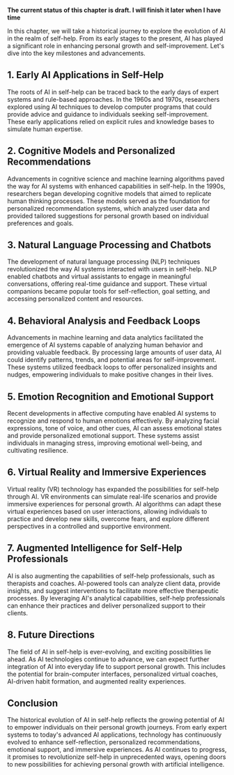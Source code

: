**The current status of this chapter is draft. I will finish it later when I have time**

In this chapter, we will take a historical journey to explore the evolution of AI in the realm of self-help. From its early stages to the present, AI has played a significant role in enhancing personal growth and self-improvement. Let's dive into the key milestones and advancements.

**1. Early AI Applications in Self-Help**
-----------------------------------------

The roots of AI in self-help can be traced back to the early days of expert systems and rule-based approaches. In the 1960s and 1970s, researchers explored using AI techniques to develop computer programs that could provide advice and guidance to individuals seeking self-improvement. These early applications relied on explicit rules and knowledge bases to simulate human expertise.

**2. Cognitive Models and Personalized Recommendations**
--------------------------------------------------------

Advancements in cognitive science and machine learning algorithms paved the way for AI systems with enhanced capabilities in self-help. In the 1990s, researchers began developing cognitive models that aimed to replicate human thinking processes. These models served as the foundation for personalized recommendation systems, which analyzed user data and provided tailored suggestions for personal growth based on individual preferences and goals.

**3. Natural Language Processing and Chatbots**
-----------------------------------------------

The development of natural language processing (NLP) techniques revolutionized the way AI systems interacted with users in self-help. NLP enabled chatbots and virtual assistants to engage in meaningful conversations, offering real-time guidance and support. These virtual companions became popular tools for self-reflection, goal setting, and accessing personalized content and resources.

**4. Behavioral Analysis and Feedback Loops**
---------------------------------------------

Advancements in machine learning and data analytics facilitated the emergence of AI systems capable of analyzing human behavior and providing valuable feedback. By processing large amounts of user data, AI could identify patterns, trends, and potential areas for self-improvement. These systems utilized feedback loops to offer personalized insights and nudges, empowering individuals to make positive changes in their lives.

**5. Emotion Recognition and Emotional Support**
------------------------------------------------

Recent developments in affective computing have enabled AI systems to recognize and respond to human emotions effectively. By analyzing facial expressions, tone of voice, and other cues, AI can assess emotional states and provide personalized emotional support. These systems assist individuals in managing stress, improving emotional well-being, and cultivating resilience.

**6. Virtual Reality and Immersive Experiences**
------------------------------------------------

Virtual reality (VR) technology has expanded the possibilities for self-help through AI. VR environments can simulate real-life scenarios and provide immersive experiences for personal growth. AI algorithms can adapt these virtual experiences based on user interactions, allowing individuals to practice and develop new skills, overcome fears, and explore different perspectives in a controlled and supportive environment.

**7. Augmented Intelligence for Self-Help Professionals**
---------------------------------------------------------

AI is also augmenting the capabilities of self-help professionals, such as therapists and coaches. AI-powered tools can analyze client data, provide insights, and suggest interventions to facilitate more effective therapeutic processes. By leveraging AI's analytical capabilities, self-help professionals can enhance their practices and deliver personalized support to their clients.

**8. Future Directions**
------------------------

The field of AI in self-help is ever-evolving, and exciting possibilities lie ahead. As AI technologies continue to advance, we can expect further integration of AI into everyday life to support personal growth. This includes the potential for brain-computer interfaces, personalized virtual coaches, AI-driven habit formation, and augmented reality experiences.

**Conclusion**
--------------

The historical evolution of AI in self-help reflects the growing potential of AI to empower individuals on their personal growth journeys. From early expert systems to today's advanced AI applications, technology has continuously evolved to enhance self-reflection, personalized recommendations, emotional support, and immersive experiences. As AI continues to progress, it promises to revolutionize self-help in unprecedented ways, opening doors to new possibilities for achieving personal growth with artificial intelligence.
